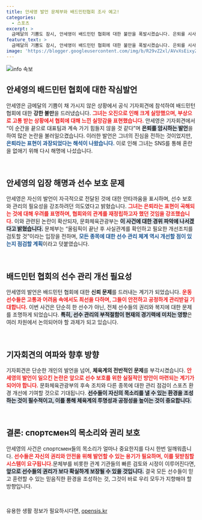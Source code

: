 ```yaml
---
title: 안세영 발언 문체부와 배드민턴협회 조사 예고!
categories:
  - 스포츠
excerpt: >
  금메달의 기쁨도 잠시, 안세영이 배드민턴 협회에 대한 불만을 폭발시켰습니다. 은퇴를 시사한 발언에 논란이 일자, 직접 해명하며 선수 보호의 필요성을 강조했습니다. 문체부는 사태 파악에 나섰습니다. 클릭해서 들여다보세요!
feature_text: >
  금메달의 기쁨도 잠시, 안세영이 배드민턴 협회에 대한 불만을 폭발시켰습니다. 은퇴를 시사한 발언에 논란이 일자, 직접 해명하며 선수 보호의 필요성을 강조했습니다. 문체부는 사태 파악에 나섰습니다. 클릭해서 들여다보세요!
image: 'https://blogger.googleusercontent.com/img/b/R29vZ2xl/AVvXsEixyZcFfHzMRdzZMjFBmAUKJYCLCGyLL1o632UiGVXcaFdKo_bkvkuCioo0uUKlGfBVcT3P84aROyZIXSBEx3Aw5nCQ3pTgDom1WDC4m8eifvWiAmWEEVb4x6G_l8C0QH225ldMjyaFvpxGEBGNO37VmDTDMHGhJPq73UglMfDca1-0aw/s1600/blogspot.png'
---
```


<p><img src="https://blogger.googleusercontent.com/img/b/R29vZ2xl/AVvXsEixyZcFfHzMRdzZMjFBmAUKJYCLCGyLL1o632UiGVXcaFdKo_bkvkuCioo0uUKlGfBVcT3P84aROyZIXSBEx3Aw5nCQ3pTgDom1WDC4m8eifvWiAmWEEVb4x6G_l8C0QH225ldMjyaFvpxGEBGNO37VmDTDMHGhJPq73UglMfDca1-0aw/s1600/blogspot.png" alt="info 속보" /></p>

<h2 data-ke-size="size26">안세영의 배드민턴 협회에 대한 작심발언</h2>

<p data-ke-size="size16">안세영은 금메달의 기쁨이 채 가시지 않은 상황에서 공식 기자회견에 참석하여 배드민턴 협회에 대한 <b>강한 불만</b>을 드러냈습니다. <b><span style="color: #ee2323;">그녀는 오진으로 인해 크게 실망했으며, 부상으로 고통 받는 상황에서 협회에 대해 느낀 실망감을 표현했습니다.</span></b> 안세영은 기자회견에서 “이 순간을 끝으로 대표팀과 계속 가기 힘들지 않을 것 같다”며 <b><span style="background-color: #21538527;">은퇴를 암시하는 발언</span></b>을 하여 많은 논란을 불러일으켰습니다. 이러한 발언은 그녀의 진심을 전하는 것이었지만, <b><span style="color: #1a5490;">은퇴라는 표현이 과장되었다는 해석이 나왔습니다.</span></b> 이로 인해 그녀는 SNS를 통해 혼란을 없애기 위해 다시 해명에 나섰습니다.</p>

<p data-ke-size="size16">&nbsp;</p>

<h2 data-ke-size="size26">안세영의 입장 해명과 선수 보호 문제</h2>

<p data-ke-size="size16">안세영은 자신의 발언이 자극적으로 전달된 것에 대한 안타까움을 표시하며, 선수 보호와 관리의 필요성을 강조하려던 의도였다고 밝혔습니다. <b><span style="color: #ee2323;">그녀는 은퇴라는 표현이 곡해되는 것에 대해 우려를 표명하며, 협회와의 관계를 재정립하고자 했던 것임을 강조했습니다.</span></b> 이와 관련된 논란이 확산되자, 문화체육관광부는 <b><span style="background-color: #21538527;">이 사건에 대한 경위 파악에 나서겠다고 밝혔습니다.</span></b> 문체부는 “올림픽이 끝난 후 사실관계를 확인하고 필요한 개선조치를 검토할 것”이라는 입장을 전하며, <b><span style="color: #1a5490;">모든 종목에 대한 선수 관리 체계 역시 개선할 점이 있는지 점검할 계획</span></b>이라고 덧붙였습니다.</p>

<p data-ke-size="size16">&nbsp;</p>

<h2 data-ke-size="size26">배드민턴 협회의 선수 관리 개선 필요성</h2>

<p data-ke-size="size16">안세영의 발언은 배드민턴 협회에 대한 <b>신뢰 문제</b>를 드러내는 계기가 되었습니다. <b><span style="color: #ee2323;">운동선수들은 고통과 어려움 속에서도 최선을 다하며, 그들이 안전하고 공정하게 관리받길 기대합니다.</span></b> 이번 사건은 단순히 한 선수가 아닌, 전체 선수들의 권리와 복지에 대한 문제를 조명하게 되었습니다. <b><span style="background-color: #21538527;">특히, 선수 관리의 부적절함이 현재의 경기력에 미치는 영향</span></b>은 여러 차원에서 논의되어야 할 과제가 되고 있습니다.</p>

<p data-ke-size="size16">&nbsp;</p>

<h2 data-ke-size="size26">기자회견의 여파와 향후 방향</h2>

<p data-ke-size="size16">기자회견은 단순한 개인의 발언을 넘어, <b>체육계의 전반적인 문제</b>를 부각시켰습니다. <b><span style="color: #ee2323;">안세영의 발언이 일으킨 논란은 앞으로 선수 보호를 위한 실질적인 방안이 마련되는 계기가 되어야 합니다.</span></b> 문화체육관광부의 후속 조치와 다른 종목에 대한 관리 점검이 스포츠 환경 개선에 기여할 것으로 기대됩니다. <b><span style="background-color: #21538527;">선수들이 자신의 목소리를 낼 수 있는 환경을 조성하는 것이 필수적이고, 이를 통해 체육계의 투명성과 공정성을 높이는 것이 중요합니다.</span></b></p>

<p data-ke-size="size16">&nbsp;</p>

<h2 data-ke-size="size26">결론: спортсмен의 목소리와 권리 보호</h2>

<p data-ke-size="size16">안세영의 사건은 спортсмен들의 목소리가 얼마나 중요한지를 다시 한번 일깨워줍니다. <b><span style="color: #ee2323;">선수들은 자신의 권리와 안전을 위해 발언할 수 있는 용기가 필요하며, 이를 뒷받침할 시스템이 요구됩니다.</span></b>문체부를 비롯한 관계 기관들의 빠른 검토와 시정이 이루어진다면, <b><span style="background-color: #21538527;">앞으로 선수들의 권리가 보다 확실하게 보장될 수 있을 것입니다.</span></b> 결국 모든 선수들이 믿고 훈련할 수 있는 믿음직한 환경을 조성하는 것, 그것이 바로 우리 모두가 지향해야 할 방향입니다.</p>

<p data-ke-size="size16">&nbsp;</p>
유용한 생활 정보가 필요하시다면, <a href="https://opensis.kr" rel="dofollow">opensis.kr</a>



